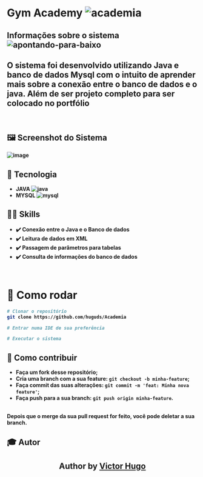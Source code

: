# <Strong> Gym Academy <Strong/> ![academia](https://user-images.githubusercontent.com/79457377/141645033-34c3d00a-fb27-4557-994e-f860a00b18a3.png)

## Informações sobre o sistema ![apontando-para-baixo](https://user-images.githubusercontent.com/79457377/141991701-608e8938-d0fe-4545-b807-d1eefdc059bb.png)
  
<h2> O sistema foi desenvolvido utilizando Java e banco de dados Mysql com o intuito de aprender mais sobre a conexão entre o banco de dados e o java. Além de ser projeto completo para ser colocado no portfólio </h2>
</br>

## 🖼 Screenshot do Sistema </br>
![image](https://user-images.githubusercontent.com/79457377/141645383-7194b610-dad2-4257-b4a7-dd3595f49c22.png)

## 🚀 Tecnologia <br/>
  * JAVA ![java](https://user-images.githubusercontent.com/79457377/141989155-b1f1ccd5-e469-44f0-ad7f-7dc223f859f4.png)
  * MYSQL ![mysql](https://user-images.githubusercontent.com/79457377/141989499-e2194e66-9bcd-4dcc-b4ca-2524a5754189.png)

## :man_technologist: Skills
  - :heavy_check_mark: Conexão entre o Java e o Banco de dados
  - :heavy_check_mark: Leitura de dados em XML
  - :heavy_check_mark: Passagem de parâmetros para tabelas
  - :heavy_check_mark: Consulta de informações do banco de dados
  <br/>
  
   # 👷 Como rodar

```bash
# Clonar o repositório
git clone https://github.com/huguds/Academia

# Entrar numa IDE de sua preferência 

# Executar o sistema

```

## 🤔 Como contribuir <br/>

- Faça um fork desse repositório; <br/>
- Cria uma branch com a sua feature: `git checkout -b minha-feature`;<br/>
- Faça commit das suas alterações: `git commit -m 'feat: Minha nova feature'`; <br/>
- Faça push para a sua branch: `git push origin minha-feature`.<br/>
<br/>
Depois que o merge da sua pull request for feito, você pode deletar a sua branch. <br/>
  
## :mortar_board: Autor
<h2 align="center">
  Author by  <a href="https://www.linkedin.com/in/victor-hugo-9b4723200/" target="_blank"> Victor Hugo </a>
  </h2>
